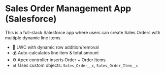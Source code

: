 # Sales Order Management App (Salesforce)

This is a full-stack Salesforce app where users can create Sales Orders with multiple dynamic line items.

- 🧾 LWC with dynamic row addition/removal
- 💰 Auto-calculates line item & total amount
- ⚙️ Apex controller inserts Order + Order Items
- 📊 Uses custom objects: `Sales_Order__c`, `Sales_Order_Item__c`
